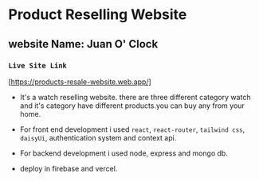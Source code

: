 
# Product Reselling Website

## website Name: Juan O' Clock

### `Live Site Link`
[https://products-resale-website.web.app/]

* It's a watch reselling website. there are three different category watch and it's category have different products.you can buy any from your home.

* For front end development i used `react`, `react-router`, `tailwind css`,` daisyUi`, authentication system and context api.

* For backend development i used node, express and mongo db.

* deploy in firebase and vercel.



